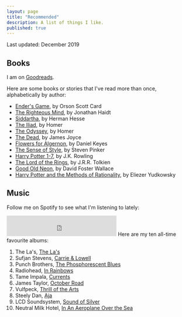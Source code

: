 ```yaml
---
layout: page
title: "Recommended"
description: A list of things I like.
published: true
---
```


Last updated: December 2019

## Books

I am on [Goodreads](https://www.goodreads.com/user/show/36777500-david-laing).

Here are some books or stories that I've read more than once, alphabetically by author:

- [Ender's Game](https://www.goodreads.com/book/show/375802.Ender_s_Game), by Orson Scott Card
- [The Righteous Mind](https://www.goodreads.com/book/show/11324722-the-righteous-mind), by Jonathan Haidt
- [Siddartha](https://www.goodreads.com/book/show/30141085-siddartha), by Herman Hesse
- [The Iliad](https://www.goodreads.com/book/show/1371.The_Iliad), by Homer
- [The Odyssey](https://www.goodreads.com/book/show/1381.The_Odyssey), by Homer
- [The Dead](https://www.online-literature.com/james_joyce/958/), by James Joyce
- [Flowers for Algernon](https://www.goodreads.com/book/show/36576608-flowers-for-algernon), by Daniel Keyes
- [The Sense of Style](https://www.goodreads.com/book/show/20821371-the-sense-of-style), by Steven Pinker
- [Harry Potter 1-7](https://www.goodreads.com/book/show/862041.Harry_Potter_Series_Box_Set), by J.K. Rowling
- [The Lord of the Rings](https://www.goodreads.com/book/show/33.The_Lord_of_the_Rings), by J.R.R. Tolkien
- [Good Old Neon](http://sdavidmiller.com/octo/files/no_google2/GoodOldNeon.pdf), by David Foster Wallace
- [Harry Potter and the Methods of Rationality](https://www.goodreads.com/book/show/10016013-harry-potter-and-the-methods-of-rationality), by Eliezer Yudkowsky

## Music

Follow me on Spotify to see what I'm listening to lately:

<iframe src="https://open.spotify.com/follow/1/?uri=spotify:user:davidkendalllaing&size=detail&theme=light&show-count=0" width="300" height="56" scrolling="no" frameborder="0" style="border:none; overflow:hidden;" allowtransparency="true"></iframe>
Here are my ten all-time favourite albums:

1. The La's, [The La's](https://open.spotify.com/album/1djwiQ802xeU8Q45jv1b0x?si=R_6yRDIPTber0hdKvC3rxg)
2. Sufjan Stevens, [Carrie & Lowell](https://open.spotify.com/album/0U8DeqqKDgIhIiWOdqiQXE?si=FgDrolYrSECCOHkto9f53w)
3. Punch Brothers, [The Phosphorescent Blues](https://open.spotify.com/album/3cdqpjwuTvDeLe3RYIGb0j?si=PgllOQIrQgmKFlFL-VpCbQ)
4. Radiohead, [In Rainbows](https://open.spotify.com/album/7eyQXxuf2nGj9d2367Gi5f?si=jj61jkKAQam3vh_LCB94oQ)
5. Tame Impala, [Currents](https://open.spotify.com/album/79dL7FLiJFOO0EoehUHQBv?si=upz69-ItR3eGDRhCwXpLCQ)
6. James Taylor, [October Road](https://open.spotify.com/album/3RHJNmuwD0fnwccBv2HTif?si=Yhjivb7jQ8mTz35gLAgxmA)
7. Vulfpeck, [Thrill of the Arts](https://open.spotify.com/album/0LyGgFrZFXpRKpgj664Xu7?si=-TcSLmh0Rc-5evfXBQFnxA)
8. Steely Dan, [Aja](https://open.spotify.com/album/51XjnQQ9SR8VSEpxPO9vrW?si=d2Xo-eEjTa2uVflUVCMa3w)
9. LCD Soundsystem, [Sound of Silver](https://open.spotify.com/album/1R8kkopLT4IAxzMMkjic6X?si=pqbwWNE7Rl-skdhnjT5Aiw)
10. Neutral Milk Hotel, [In An Aeroplane Over the Sea](https://open.spotify.com/album/2jyvuEp4HePt3KTlXSYvMV?si=US3dKFArR0OgL3Xky_okQQ)